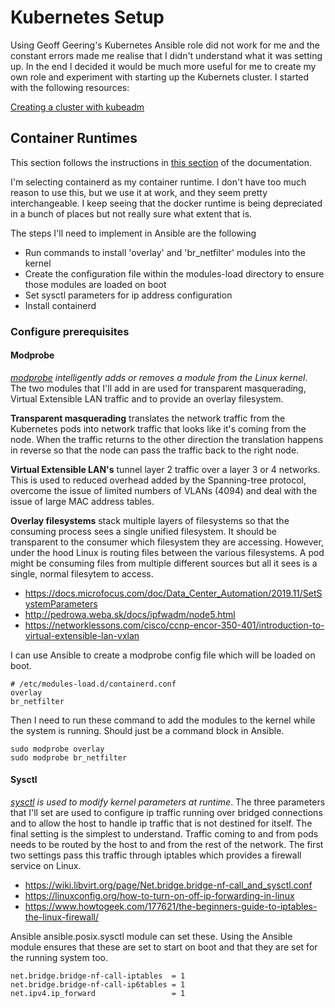 # Kubernetes Setup

Using Geoff Geering's Kubernetes Ansible role did not work for me and the constant errors made me realise that I didn't
understand what it was setting up. In the end I decided it would be much more useful for me to create my own role and
experiment with starting up the Kubernets cluster. I started with the following resources:

[Creating a cluster with kubeadm](https://kubernetes.io/docs/setup/production-environment/tools/kubeadm/create-cluster-kubeadm/#pod-network)

## Container Runtimes

This section follows the instructions
in [this section](https://kubernetes.io/docs/setup/production-environment/container-runtimes/#containerd) of the
documentation.

I'm selecting containerd as my container runtime. I don't have too much reason to use this, but we use it at work, and
they seem pretty interchangeable. I keep seeing that the docker runtime is being depreciated in a bunch of places but
not really sure what extent that is.

The steps I'll need to implement in Ansible are the following

- Run commands to install 'overlay' and 'br_netfilter' modules into the kernel
- Create the configuration file within the modules-load directory to ensure those modules are loaded on boot
- Set sysctl parameters for ip address configuration
- Install containerd

### Configure prerequisites

#### Modprobe

_[modprobe](https://linux.die.net/man/8/modprobe) intelligently adds or removes a module from the Linux kernel_. The two
modules that I'll add in are used for
transparent masquerading, Virtual Extensible LAN traffic and to provide an overlay filesystem.

**Transparent masquerading** translates the network traffic from the Kubernetes pods into network traffic that looks
like it's coming from the node. When the traffic returns to the other direction the translation happens in reverse so
that the node can pass the traffic back to the right node.

**Virtual Extensible LAN's** tunnel layer 2 traffic over a layer 3 or 4 networks. This is used to reduced overhead added
by the Spanning-tree protocol, overcome the issue of limited numbers of VLANs (4094) and deal with the issue of large
MAC address tables.

**Overlay filesystems** stack multiple layers of filesystems so that the consuming process sees a single unified
filesystem. It should be transparent to the consumer which filesystem they are accessing. However, under the hood Linux
is routing files between the various filesystems. A pod might be consuming files from multiple different sources but all
it sees is a single, normal filesytem to access.

- https://docs.microfocus.com/doc/Data_Center_Automation/2019.11/SetSystemParameters
- http://pedrowa.weba.sk/docs/ipfwadm/node5.html
- https://networklessons.com/cisco/ccnp-encor-350-401/introduction-to-virtual-extensible-lan-vxlan

I can use Ansible to create a modprobe config file which will be loaded on boot.

    # /etc/modules-load.d/containerd.conf
    overlay
    br_netfilter

Then I need to run these command to add the modules to the kernel while the system is running. Should just be a command
block in Ansible.

    sudo modprobe overlay
    sudo modprobe br_netfilter

#### Sysctl

_[sysctl](https://linux.die.net/man/8/sysctl) is used to modify kernel parameters at runtime_. The three parameters that
I'll set are used to configure ip traffic running over bridged connections and to allow the host to handle ip traffic
that is not destined for itself. The final setting is the simplest to understand. Traffic coming to and from pods needs
to be routed by the host to and from the rest of the network. The first two settings pass this traffic through iptables
which provides a firewall service on Linux.

- https://wiki.libvirt.org/page/Net.bridge.bridge-nf-call_and_sysctl.conf
- https://linuxconfig.org/how-to-turn-on-off-ip-forwarding-in-linux
- https://www.howtogeek.com/177621/the-beginners-guide-to-iptables-the-linux-firewall/

Ansible ansible.posix.sysctl module can set these. Using the Ansible module ensures that these are set to start on boot
and that they are set for the running system too.

    net.bridge.bridge-nf-call-iptables  = 1
    net.bridge.bridge-nf-call-ip6tables = 1
    net.ipv4.ip_forward                 = 1